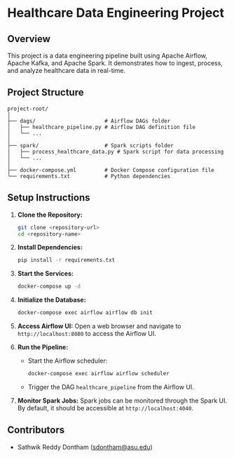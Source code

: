 # Healthcare Data Engineering Project

## Overview

This project is a data engineering pipeline built using Apache Airflow, Apache Kafka, and Apache Spark. It demonstrates how to ingest, process, and analyze healthcare data in real-time.

## Project Structure

```
project-root/
│
├── dags/                      # Airflow DAGs folder
│   ├── healthcare_pipeline.py # Airflow DAG definition file
│   └── ...
│
├── spark/                     # Spark scripts folder
│   ├── process_healthcare_data.py # Spark script for data processing
│   └── ...
│
├── docker-compose.yml         # Docker Compose configuration file
└── requirements.txt           # Python dependencies
```

## Setup Instructions

1. **Clone the Repository:**

   ```sh
   git clone <repository-url>
   cd <repository-name>
   ```

2. **Install Dependencies:**

   ```sh
   pip install -r requirements.txt
   ```

3. **Start the Services:**

   ```sh
   docker-compose up -d
   ```

4. **Initialize the Database:**

   ```sh
   docker-compose exec airflow airflow db init
   ```

5. **Access Airflow UI:**
   Open a web browser and navigate to `http://localhost:8080` to access the Airflow UI.

6. **Run the Pipeline:**

   - Start the Airflow scheduler:
     ```sh
     docker-compose exec airflow airflow scheduler
     ```
   - Trigger the DAG `healthcare_pipeline` from the Airflow UI.

7. **Monitor Spark Jobs:**
   Spark jobs can be monitored through the Spark UI. By default, it should be accessible at `http://localhost:4040`.

## Contributors

- Sathwik Reddy Dontham (sdontham@asu.edu)
